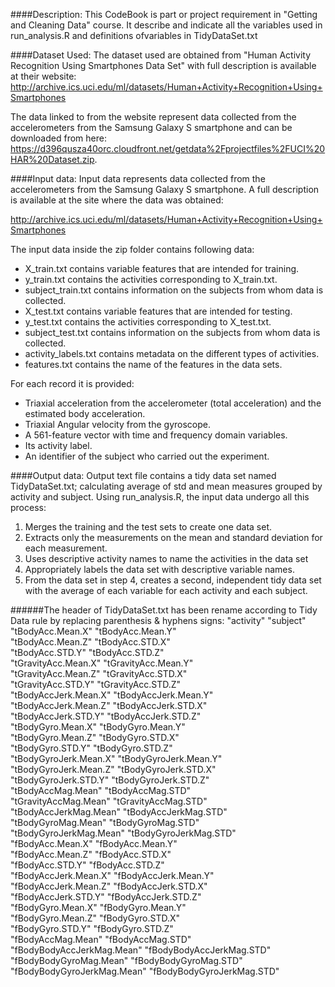 ####Description:
This CodeBook is part or project requirement in "Getting and Cleaning Data" course. It describe and indicate all the variables used in run_analysis.R and definitions ofvariables in TidyDataSet.txt

####Dataset Used:
The dataset used are obtained from "Human Activity Recognition Using Smartphones Data Set" with full description is available at their website:
http://archive.ics.uci.edu/ml/datasets/Human+Activity+Recognition+Using+Smartphones 

The data linked to from the website represent data collected from the accelerometers from the Samsung Galaxy S smartphone and can be downloaded from here:
https://d396qusza40orc.cloudfront.net/getdata%2Fprojectfiles%2FUCI%20HAR%20Dataset.zip.

####Input data:
Input data represents data collected from the accelerometers from the Samsung Galaxy S smartphone. A full description is available at the site where the data was obtained: 

http://archive.ics.uci.edu/ml/datasets/Human+Activity+Recognition+Using+Smartphones 

The input data inside the zip folder contains following data:

* X_train.txt contains variable features that are intended for training.
* y_train.txt contains the activities corresponding to X_train.txt.
* subject_train.txt contains information on the subjects from whom data is collected.
* X_test.txt contains variable features that are intended for testing.
* y_test.txt contains the activities corresponding to X_test.txt.
* subject_test.txt contains information on the subjects from whom data is collected.
* activity_labels.txt contains metadata on the different types of activities.
* features.txt contains the name of the features in the data sets.

For each record it is provided:

- Triaxial acceleration from the accelerometer (total acceleration) and the estimated body acceleration.
- Triaxial Angular velocity from the gyroscope. 
- A 561-feature vector with time and frequency domain variables. 
- Its activity label. 
- An identifier of the subject who carried out the experiment.

####Output data:
Output text file contains a tidy data set named TidyDataSet.txt; calculating average of std and mean measures grouped by activity and subject. Using run_analysis.R, the input data undergo all this process:

1. Merges the training and the test sets to create one data set.
2. Extracts only the measurements on the mean and standard deviation for each measurement. 
3. Uses descriptive activity names to name the activities in the data set
4. Appropriately labels the data set with descriptive variable names. 
5. From the data set in step 4, creates a second, independent tidy data set with the average of each variable for each activity and each subject.

######The header of TidyDataSet.txt has been rename according to Tidy Data rule by replacing parenthesis & hyphens signs: 
"activity"                  "subject"
"tBodyAcc.Mean.X"           "tBodyAcc.Mean.Y"          
"tBodyAcc.Mean.Z"           "tBodyAcc.STD.X"           
"tBodyAcc.STD.Y"            "tBodyAcc.STD.Z"           
"tGravityAcc.Mean.X"        "tGravityAcc.Mean.Y"       
"tGravityAcc.Mean.Z"        "tGravityAcc.STD.X"        
"tGravityAcc.STD.Y"         "tGravityAcc.STD.Z"        
"tBodyAccJerk.Mean.X"       "tBodyAccJerk.Mean.Y"      
"tBodyAccJerk.Mean.Z"       "tBodyAccJerk.STD.X"       
"tBodyAccJerk.STD.Y"        "tBodyAccJerk.STD.Z"       
"tBodyGyro.Mean.X"          "tBodyGyro.Mean.Y"         
"tBodyGyro.Mean.Z"          "tBodyGyro.STD.X"          
"tBodyGyro.STD.Y"           "tBodyGyro.STD.Z"          
"tBodyGyroJerk.Mean.X"      "tBodyGyroJerk.Mean.Y"     
"tBodyGyroJerk.Mean.Z"      "tBodyGyroJerk.STD.X"      
"tBodyGyroJerk.STD.Y"       "tBodyGyroJerk.STD.Z"      
"tBodyAccMag.Mean"          "tBodyAccMag.STD"          
"tGravityAccMag.Mean"       "tGravityAccMag.STD"       
"tBodyAccJerkMag.Mean"      "tBodyAccJerkMag.STD"      
"tBodyGyroMag.Mean"         "tBodyGyroMag.STD"         
"tBodyGyroJerkMag.Mean"     "tBodyGyroJerkMag.STD"     
"fBodyAcc.Mean.X"           "fBodyAcc.Mean.Y"          
"fBodyAcc.Mean.Z"           "fBodyAcc.STD.X"           
"fBodyAcc.STD.Y"            "fBodyAcc.STD.Z"           
"fBodyAccJerk.Mean.X"       "fBodyAccJerk.Mean.Y"      
"fBodyAccJerk.Mean.Z"       "fBodyAccJerk.STD.X"       
"fBodyAccJerk.STD.Y"        "fBodyAccJerk.STD.Z"       
"fBodyGyro.Mean.X"          "fBodyGyro.Mean.Y"         
"fBodyGyro.Mean.Z"          "fBodyGyro.STD.X"          
"fBodyGyro.STD.Y"           "fBodyGyro.STD.Z"          
"fBodyAccMag.Mean"          "fBodyAccMag.STD"          
"fBodyBodyAccJerkMag.Mean"  "fBodyBodyAccJerkMag.STD"  
"fBodyBodyGyroMag.Mean"     "fBodyBodyGyroMag.STD"     
"fBodyBodyGyroJerkMag.Mean" "fBodyBodyGyroJerkMag.STD" 


